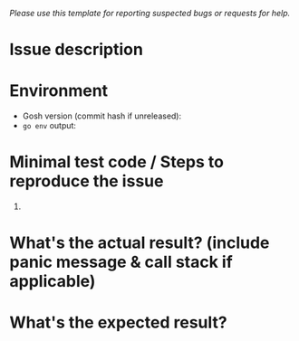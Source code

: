 *Please use this template for reporting suspected bugs or requests for help.*

# Issue description

# Environment

* Gosh version (commit hash if unreleased):
* `go env` output:

# Minimal test code / Steps to reproduce the issue

1.

# What's the actual result? (include panic message & call stack if applicable)

# What's the expected result?
